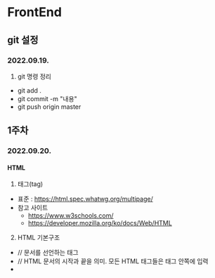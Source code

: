 # FrontEnd
## git 설정
### 2022.09.19.
1. git 명령 정리
+ git add .
+ git commit -m "내용"
+ git push origin master

## 1주차
### 2022.09.20.
#### HTML
1. 태그(tag)
+ 표준 : https://html.spec.whatwg.org/multipage/
+ 참고 사이트
  + https://www.w3schools.com/
  + https://developer.mozilla.org/ko/docs/Web/HTML

2. HTML 기본구조
+ <!DOCTYPE html> // 문서를 선언하는 태그
+ <html> // HTML 문서의 시작과 끝을 의미. 모든 HTML 태그들은 <html> 태그 안쪽에 입력
+ <title> // 웹사이트 탭에 나타나는 제목을 적는 태그
+ <head>
+ <body>

3. 주석
+ <!--<!-- -->

4. 태그
+ <h> : <h1>~<h6>, 제목이나 부제목 표현, 숫자 값이 클수록 폰트 사이즈가 작음
+ <p> : 본문 내용
+ <ol> : 순서가 있는 리스트 생성
+ <ul> : 순서가 없는 리스트 생성. 메뉴 버튼 만들 때 사용
+ <li> : 위 항목 나열할 때 사용
+ <a> : 글자나 이미지 클릭시 다른 사이트로 이동, 열린태그와 닫힌 태그 사이에 컨텐츠 입력
+ href 속성 : HTML 연결할 페이지 주소 지정
+ <img> : 정보성을 갖고 있는 이미지를 삽입. 닫힌 태그 없음
  + img 상대경로 : .(현재위치)/폴더명/파일명.확장자
  + -> 절대경로 사용하지 말것
+ src 속성 : 삽입할 이미지 파일 경로
<a href="#"><img src="#"></a>

